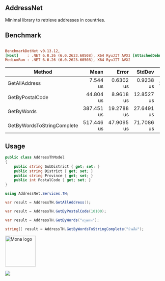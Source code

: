 ## AddressNet

Minimal library to retrieve addresses in countries.

## Benchmark
``` ini

BenchmarkDotNet v0.13.12,
[Host]    : .NET 6.0.26 (6.0.2623.60508), X64 RyuJIT AVX2 [AttachedDebugger]
MediumRun : .NET 6.0.26 (6.0.2623.60508), X64 RyuJIT AVX2


```
| Method                     | Mean       | Error      | StdDev     | Gen0    | Allocated |
|--------------------------- |-----------:|-----------:|-----------:|--------:|----------:|
| GetAllAddress              |   7.544 us |  0.6302 us |  0.9238 us | 28.5645 |   60032 B |
| GetByPostalCode            |  44.804 us |  8.9618 us | 12.8527 us |  0.1221 |     337 B |
| GetByWords                 | 387.451 us | 19.2788 us | 27.6491 us |  1.9531 |    4425 B |
| GetByWordsToStringComplete | 517.446 us | 47.9095 us | 71.7086 us |  1.4648 |    3845 B |


## Usage
```csharp
public class AddressThModel
{
    public string SubDistrict { get; set; }
    public string District { get; set; }
    public string Province { get; set; }
    public int PostalCode { get; set; }
}
```

```csharp
using AddressNet.Services.TH;

var result = AddressTH.GetAllAddress();

var result = AddressTH.GetByPostalCode(10100);

var result = AddressTH.GetByWords("กรุงเทพ");

string[] result = AddressTH.GetByWordsToStringComplete("บ้านไผ่");
```



<p align="left">
	<img src="https://github.githubassets.com/images/modules/site/sponsors/logo-mona.svg" height="100" width="100" alt="Mona logo"/>
</p>

[![](https://img.shields.io/static/v1?label=Sponsor&message=%E2%9D%A4&logo=GitHub&color=%23fe8e86)](https://github.com/sponsors/zhamppx97)

